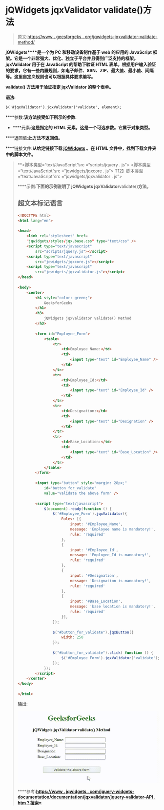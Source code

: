 # jQWidgets jqxValidator validate()方法

> 原文:[https://www . geesforgeks . org/jqwidgets-jqxvalidator-validate-method/](https://www.geeksforgeeks.org/jqwidgets-jqxvalidator-validate-method/)

**jQWidgets****是一个为 PC 和移动设备制作基于 web 的应用的 JavaScript 框架。它是一个非常强大、优化、独立于平台并且得到广泛支持的框架。 **jqxValidator** 用于在 JavaScript 的帮助下验证 HTML 表单。根据用户输入验证的要求，它有一些内置规则，如电子邮件、SSN、ZIP、最大值、最小值、间隔等。这里自定义规则也可以根据具体要求编写。**

****validate()** 方法用于验证指定 jqxValidator 的整个表单。**

****语法:****

```html
$('#jqxValidator').jqxValidator('validate', element);
```

****参数:**该方法接受如下所示的参数:**

*   ****元素:**这是指定的 HTML 元素。这是一个可选参数。它属于对象类型。**

****返回值:**此方法不返回值。**

****链接文件:**从给定链接下载 [jQWidgets](https://www.jqwidgets.com/download/) 。在 HTML 文件中，找到下载文件夹中的脚本文件。**

> <link rel="”stylesheet”" href="”jqwidgets/styles/jqx.base.css”" type="”text/css”"> **<脚本类型=“text/JavaScript”src =“scripts/jquery . js”></脚本>
> <脚本类型=“text/JavaScript”src =“jqwidgets/jqxcore . js”></脚本>
> T12】脚本类型=“text/JavaScript”src =“jqwidgets/jqxvalidator . js”></脚本**

****示例:**下面的示例说明了 jQWidgets jqxValidator**validate()**方法。**

## **超文本标记语言**

```html
<!DOCTYPE html>
<html lang="en">

<head>
    <link rel="stylesheet" href=
    "jqwidgets/styles/jqx.base.css" type="text/css" />
    <script type="text/javascript" 
        src="scripts/jquery.js"></script>
    <script type="text/javascript" 
        src="jqwidgets/jqxcore.js"></script>
    <script type="text/javascript" 
        src="jqwidgets/jqxvalidator.js"></script>
</head>

<body>
    <center>
        <h1 style="color: green;">
            GeeksforGeeks
        </h1>
        <h3>
            jQWidgets jqxValidator validate() Method
        </h3>

        <form id="Employee_Form">
            <table>
                <tr>
                    <td>Employee_Name:</td>
                    <td>
                        <input type="text" id="Employee_Name" />
                    </td>
                </tr>
                <tr>
                    <td>Employee_Id:</td>
                    <td>
                        <input type="text" id="Employee_Id" />
                    </td>
                </tr>
                <tr>
                    <td>Designation:</td>
                    <td>
                        <input type="text" id="Designation" />
                    </td>
                </tr>
                <tr>
                    <td>Base_Location:</td>
                    <td>
                        <input type="text" id="Base_Location" />
                    </td>
                </tr>
            </table>
        </form>

        <input type="button" style="margin: 28px;" 
            id="button_for_validate" 
            value="Validate the above form" />

        <script type="text/javascript">
            $(document).ready(function () {
                $('#Employee_Form').jqxValidator({
                    Rules: [{
                        input: '#Employee_Name',
                        message: 'Employee name is mandatory!',
                        rule: 'required'
                    },
                    {
                        input: '#Employee_Id',
                        message: 'Employee_Id is mandatory!',
                        rule: 'required'
                    },
                    {
                        input: '#Designation',
                        message: 'Designation is mandatory!',
                        rule: 'required'
                    },
                    {
                        input: '#Base_Location',
                        message: 'base location is mandatory!',
                        rule: 'required'
                    }],
                });

                $("#button_for_validate").jqxButton({
                    width: 250
                });

                $("#button_for_validate").click( function () {
                    $('#Employee_Form').jqxValidator('validate');
                });
            });
        </script>
    </center>
</body>

</html>
```

****输出:****

**![](img/bb86bb31a98234f0bd5863ae67bba2ce.png)**

****参考:**[https://www . jqwidgets . com/jquery-widgets-documentation/documentation/jqxvalidator/jquery-validator-API . htm？搜索=](https://www.jqwidgets.com/jquery-widgets-documentation/documentation/jqxvalidator/jquery-validator-api.htm?search=)**